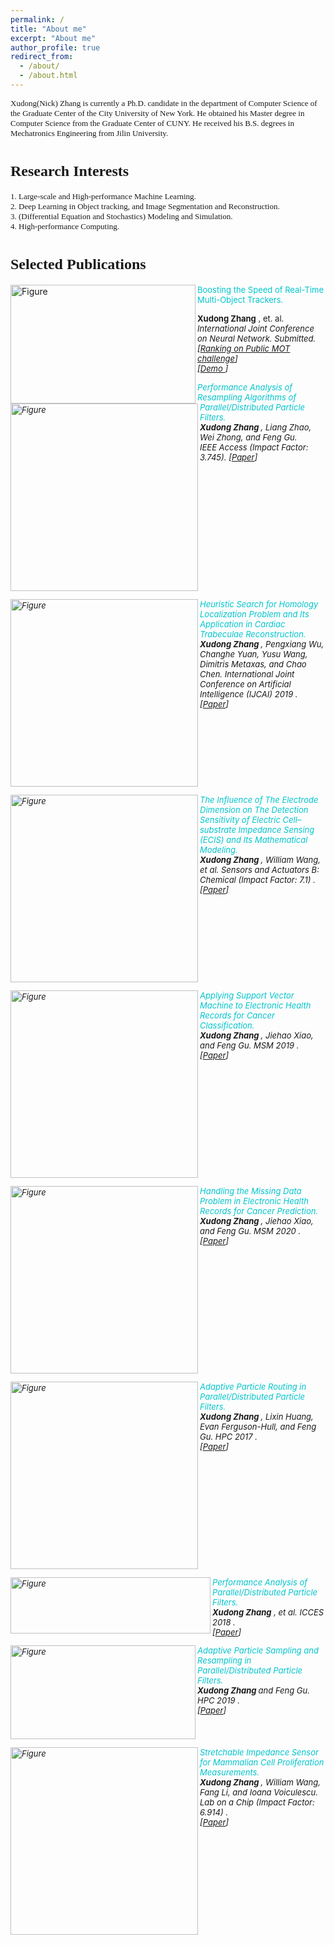 ```yaml
---
permalink: /
title: "About me"
excerpt: "About me"
author_profile: true
redirect_from: 
  - /about/
  - /about.html
---
```








<p><font size="2" face="verdana" >Xudong(Nick) Zhang is currently a Ph.D. candidate in the department of Computer Science of the Graduate Center of the City University of New York. He obtained his Master degree in Computer Science from the Graduate Center of CUNY. He received his B.S. degrees in  Mechatronics Engineering from Jilin University.</font></p>


<h1><font size="5" face="verdana" > Research Interests</font></h1>
<p><font size="2" face="verdana" >
1. Large-scale and High-performance Machine Learning.<br /> 
2. Deep Learning in Object tracking,  and Image Segmentation and Reconstruction.<br />
3. (Differential Equation and Stochastics) Modeling and Simulation.<br />
4. High-performance Computing.</font></p>

<p></p>
<p></p>




<h1><font face="verdana" size="5"> Selected Publications </font></h1>



<!--<p>-->
<!--<img src="http://Solarbird2017.github.io/xudongzhang.github.io/images/mot.png?raw=true" alt="Figure" width="296px" height="190px" align="left"/>-->
<!--<font color="#00C5CD"> Boosting the Speed of Real-Time Multi-Object Trackers. </font> <br>-->
<!--<b>Xudong Zhang</b> , et. al.  <i>International Joint Conference on Neural Network. Submitted</i>.<br>-->
<!--[<a href="https://motchallenge.net/results/MOT17/">Ranking on Public MOT challenge</a>] <br>-->
<!--[<a href="https://motchallenge.net/method/MOT=3832&chl=10">Demo </a>]-->
<!--<br clear="left">-->
<!--</p>-->



<p>
<img src="http://Solarbird2017.github.io/xudongzhang.github.io/images/mot.png?raw=true" alt="Figure" width="296px" height="190px" align="left"/>
<font color="#00C5CD" font size="2"> Boosting the Speed of Real-Time Multi-Object Trackers. </font> <br>

<font  font size="2"><b>Xudong Zhang</b> , et. al.  <i>International Joint Conference on Neural Network. Submitted.  <br>
<font  font size="2">[<a href="https://motchallenge.net/results/MOT17/">Ranking on Public MOT challenge</a>] <br>
[<a href="https://motchallenge.net/method/MOT=3832&chl=10">Demo </a>]
<br clear="left">
</p>







<p>
<img src="http://Solarbird2017.github.io/xudongzhang.github.io/images/ieeeaccess.png?raw=true" alt="Figure" style="width: 300px; hspace=70" align="left"/>
<font color="#00C5CD"> Performance Analysis of Resampling Algorithms of Parallel/Distributed Particle Filters.</font> <br>
<b>Xudong Zhang </b>, Liang Zhao, Wei Zhong, and Feng Gu.  <br>
<i>IEEE Access (Impact Factor: 3.745).  </i>
[<a href="https://ieeexplore.ieee.org/document/9311256">Paper</a>]
<br clear="left">
</p>

<p>
<img src="http://Solarbird2017.github.io/xudongzhang.github.io/images/ijcai.png?raw=true" alt="Figure" style="width: 300px; hspace=70" align="left"/>
<font color="#00C5CD">Heuristic Search for Homology Localization Problem and Its Application in
Cardiac Trabeculae Reconstruction.</font> <br>
<b>Xudong Zhang </b>, Pengxiang Wu, Changhe Yuan, Yusu Wang, Dimitris Metaxas, and Chao Chen. <i>International Joint Conference on Artificial Intelligence (IJCAI) 2019 </i>.
[<a href="http://Solarbird2017.github.io/xudongzhang.github.io/files/ijcai_2019.pdf">Paper</a>]
<br clear="left">
</p>

<p>
<img src="http://Solarbird2017.github.io/xudongzhang.github.io/images/model_equations.png?raw=true" alt="Figure" style="width: 300px; hspace= 78" align="left"/>
<font color="#00C5CD">The Influence of The Electrode Dimension on The Detection Sensitivity of Electric Cell–substrate Impedance Sensing (ECIS) and Its Mathematical Modeling.</font> <br>
<b>Xudong Zhang </b>, William Wang, et al.  <i>Sensors and Actuators B: Chemical (Impact Factor: 7.1)  </i>.<br>
[<a href="http://Solarbird2017.github.io/xudongzhang.github.io/files/model_2017.pdf">Paper</a>]
<br clear="left">
</p>


<!--## Conference Papers ##-->


<p>
<img src="http://Solarbird2017.github.io/xudongzhang.github.io/images/msm2019.png?raw=true" alt="Figure" style="width: 300px; hspace=78" align="left"/>
<font color="#00C5CD">Applying Support Vector Machine to Electronic Health Records for Cancer Classification.</font> <br>
<b>Xudong Zhang </b>, Jiehao Xiao, and Feng Gu.  <i>MSM 2019 </i>.<br>
[<a href="https://ieeexplore.ieee.org/document/8732906">Paper</a>]
<br clear="left">
</p>

<p>
<img src="http://Solarbird2017.github.io/xudongzhang.github.io/images/msm2020.png?raw=true" alt="Figure" style="width: 300px; hspace=78 " align="left"/>
<font color="#00C5CD">Handling the Missing Data Problem in Electronic Health Records for Cancer Prediction.</font> <br>
<b>Xudong Zhang </b>, Jiehao Xiao, and Feng Gu.  <i>MSM 2020 </i>.<br>
[<a href="https://ieeexplore.ieee.org/document/9185464">Paper</a>]
<br clear="left">
</p>

<p>
<img src="http://Solarbird2017.github.io/xudongzhang.github.io/images/hpc2017.png?raw=true" alt="Figure" style="width: 300px; hspace= 78 " align="left"/>
<font color="#00C5CD">Adaptive Particle Routing in Parallel/Distributed Particle Filters.</font> <br>
<b>Xudong Zhang </b>, Lixin Huang, Evan Ferguson-Hull, and Feng Gu.  <i>HPC 2017 </i>.<br>
[<a href="https://ieeexplore.ieee.org/document/8732902">Paper</a>]
<br clear="left">
</p>

<p>
<img src="http://Solarbird2017.github.io/xudongzhang.github.io/images/tms2018.png?raw=true" alt="Figure"  align="left" width="320px" height="90px" align="left"/>
<font color="#00C5CD">Performance Analysis of Parallel/Distributed Particle Filters.</font> <br>
<b>Xudong Zhang</b> , et al.  <i>ICCES 2018 </i>.<br>
[<a href="https://dl.acm.org/doi/10.1145/3213187.3213192">Paper</a>]
<br clear="left">
</p>

<p>
<img src="http://Solarbird2017.github.io/xudongzhang.github.io/images/hpc2019.png?raw=true" alt="Figure" width="296px" height="150px" align="left"/>
<font color="#00C5CD">Adaptive Particle Sampling and Resampling in Parallel/Distributed Particle Filters.</font> <br>
<b>Xudong Zhang </b> and Feng Gu.  <i>HPC 2019 </i>.<br>
[<a href="https://ieeexplore.ieee.org/document/8732902">Paper</a>]
<br clear="left">
</p>
<p>
<img src="http://Solarbird2017.github.io/xudongzhang.github.io/images/labonachip.png?raw=true" alt="Figure" style="width: 300px; hspace=78" align="left"/>
<font color="#00C5CD">Stretchable Impedance Sensor for Mammalian Cell Proliferation Measurements.</font> <br>
<b>Xudong Zhang </b>, William Wang, Fang Li, and Ioana Voiculescu.  <i>Lab on a Chip (Impact Factor: 6.914)  </i>.<br>
[<a href="http://Solarbird2017.github.io/xudongzhang.github.io/files/labonachip.pdf">Paper</a>]
<br clear="left">
</p>

